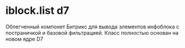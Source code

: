 # iblock.list d7
Облегченный компонет Битрикс для вывода элементов инфоблока с постраничкой и базовой фильтрацией. 
Класс полностью основан на новом ядре D7
